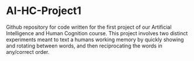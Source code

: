 # AI-HC-Project1
Github repository for code written for the first project of our Artificial Intelligence and Human Cognition course. This project involves two distinct experiments meant to text a humans working memory by quickly showing and rotating between words, and then reciprocating the words in any/correct order.

